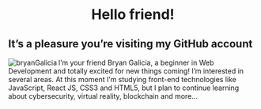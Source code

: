 <h1 align="center">Hello friend!</h1>

## It’s a pleasure you’re visiting my GitHub account
<img align="left" src="https://encrypted-tbn0.gstatic.com/images?q=tbn:ANd9GcSjbTCKYWMPPPn2lS6MCqbrWBAKsW3e3PG6Xw&usqp=CAU" alt="bryanGalicia"/>
I’m your friend Bryan Galicia, a beginner in Web Development and totally excited for new things coming!
I’m interested in several areas. At this moment I’m studying front-end technologies like JavaScript, React JS, CSS3 and HTML5, 
but I plan to continue learning about cybersecurity, virtual reality, blockchain and more...

<!---
BryanGalicia23/BryanGalicia23 is a ✨ special ✨ repository because its `README.md` (this file) appears on your GitHub profile.
You can click the Preview link to take a look at your changes.
--->
